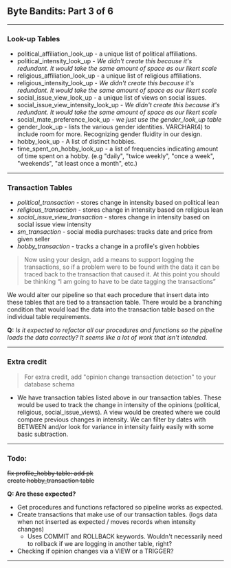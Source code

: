 ## Byte Bandits: Part 3 of 6
<hr></hr>

### Look-up Tables
 * political_affiliation_look_up - a unique list of political affiliations.
 * political_intensity_look_up - *We didn't create this because it's redundant. It would take the same amount of space as our likert scale*
 * religious_affiliation_look_up - a unique list of religious affiliations.
 * religious_intensity_look_up - *We didn't create this because it's redundant. It would take the same amount of space as our likert scale*
 * social_issue_view_look_up - a unique list of views on social issues.
 * social_issue_view_intensity_look_up - *We didn't create this because it's redundant. It would take the same amount of space as our likert scale*
 * social_mate_preference_look_up - *we just use the gender_look_up table*
 * gender_look_up - lists the various gender identities. VARCHAR(4) to include room for more. Recognizing gender fluidity in our design.
 * hobby_look_up - A list of distinct hobbies.
 * time_spent_on_hobby_look_up - a list of frequencies indicating amount of time spent on a hobby. (e.g  "daily", "twice weekly", "once a week", "weekends", "at least once a month", etc.)
<hr></hr>
 
### Transaction Tables

* *political_transaction* - stores change in intensity based on political lean
* *religious_transaction* - stores change in intensity based on religious lean
* *social_issue_view_transaction* - stores change in intensity based on social issue view intensity
* *sm_transaction* - social media purchases: tracks date and price from given seller
* *hobby_transaction* - tracks a change in a profile's given hobbies

> Now using your design, add a means to support logging the transactions, so if a problem were to be found with the data it can be traced back to the transaction that caused it. At this point you should be thinking “I am going to have to be date tagging the transactions”

We would alter our pipeline so that each procedure that insert data into these tables that are tied to a transaction table. There would be a branching condition that would load the data into the transaction table based on the individual table requirements.

**Q:** *Is it expected to refactor all our procedures and functions so the pipeline loads the data correctly? It seems like a lot of work that isn't intended.*
<hr></hr>

### Extra credit
> For extra credit, add "opinion change transaction detection" to your database schema 


* We have transaction tables listed above in our transaction tables. These would be used to track the change in intensity of the opinions (political, religious, social_issue_views). A view would be created where we could compare previous changes in intensity. We can filter by dates with BETWEEN and/or look for variance in intensity fairly easily with some basic subtraction.

<hr></hr>

### Todo:
~~fix profile_hobby  table: add pk~~</br>
~~create hobby_transaction table~~</br>

**Q: Are these expected?**
* Get procedures and functions refactored so pipeline works as expected. 
* Create transactions that make use of our transaction tables. (logs data when not inserted as expected / moves records when intensity changes)
  * Uses COMMIT and ROLLBACK keywords. Wouldn't necessarily need to rollback if we are logging in another table, right?
* Checking if opinion changes via a VIEW or a TRIGGER?
<hr></hr>



